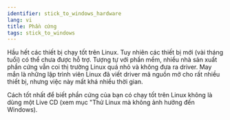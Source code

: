 ```yaml
---
identifier: stick_to_windows_hardware
lang: vi
title: Phần cứng
tags: stick_to_windows
---
```


Hầu hết các thiết bị chạy tốt trên Linux. Tuy nhiên các thiết bị mới (vài tháng tuổi) 
có thể chưa được hỗ trợ. Tượng tự với phần mềm, nhiều nhà sản xuất phần cứng vẫn coi 
thị trường Linux quá nhỏ và không đưa ra driver. May mắn là những lập trình viên Linux 
đã viết driver mã nguồn mở cho rất nhiều thiết bị, nhưng việc này mất khá nhiều thời gian.

Cách tốt nhất để biết phần cứng của bạn có chạy tốt trên Linux không là dùng 
một Live CD (xem mục "Thử Linux mà không ảnh hưởng đến Windows).


